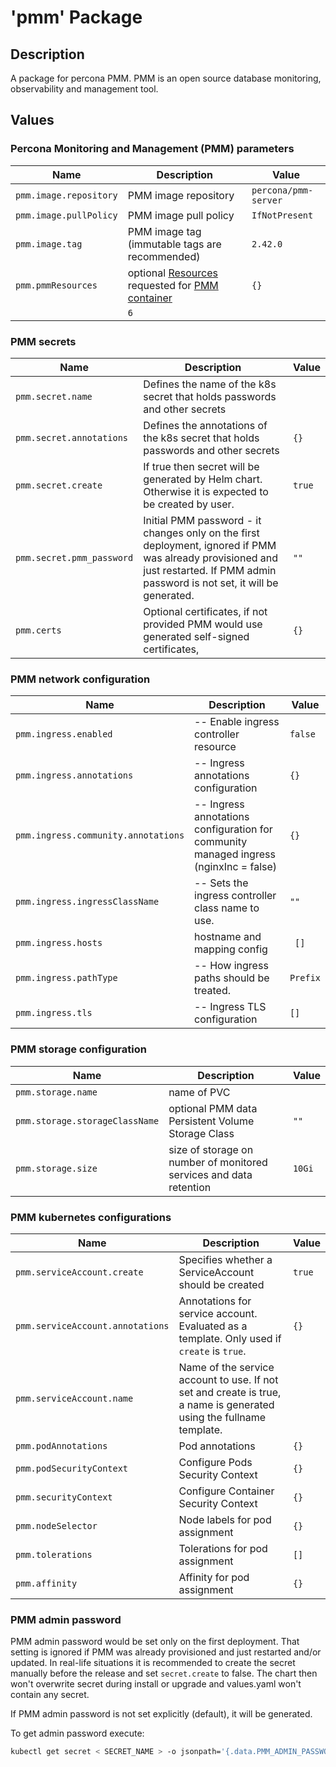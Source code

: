 # 'pmm' Package

## Description

A package for percona PMM.
PMM is an open source database monitoring, observability and management tool.

## Values

### Percona Monitoring and Management (PMM) parameters

| Name                                 | Description                                                                                                                                                                                                                                   | Value                |
| ------------------------------------ | --------------------------------------------------------------------------------------------------------------------------------------------------------------------------------------------------------------------------------------------- |----------------------|
| `pmm.image.repository`                   | PMM image repository                                                                                                                                                                                                                          | `percona/pmm-server` |
| `pmm.image.pullPolicy`                   | PMM image pull policy                                                                                                                                                                                                                         | `IfNotPresent`       |
| `pmm.image.tag`                          | PMM image tag (immutable tags are recommended)                                                                                                                                                                                                | `2.42.0`             |
| `pmm.pmmResources`                       | optional [Resources](https://kubernetes.io/docs/concepts/configuration/manage-resources-containers/) requested for [PMM container](https://docs.percona.com/percona-monitoring-and-management/setting-up/server/index.html#set-up-pmm-server) | `{}`                 |
                                                                                                                                                           | `6`                  |

### PMM secrets

| Name                  | Description                                                                                                                                                                        | Value        |
| --------------------- | ---------------------------------------------------------------------------------------------------------------------------------------------------------------------------------- | ------------ |
| `pmm.secret.name`         | Defines the name of the k8s secret that holds passwords and other secrets                                                                                                          | ` ` |
| `pmm.secret.annotations`  | Defines the annotations of the k8s secret that holds passwords and other secrets                                                                                                   | `{}`         |
| `pmm.secret.create`       | If true then secret will be generated by Helm chart. Otherwise it is expected to be created by user.                                                                               | `true`       |
| `pmm.secret.pmm_password` | Initial PMM password - it changes only on the first deployment, ignored if PMM was already provisioned and just restarted. If PMM admin password is not set, it will be generated. | `""`         |
| `pmm.certs`               | Optional certificates, if not provided PMM would use generated self-signed certificates,                                                                                           | `{}`         |


### PMM network configuration

| Name                              | Description                                                                                                                                    | Value                 |
| --------------------------------- | ---------------------------------------------------------------------------------------------------------------------------------------------- | --------------------- |
| `pmm.ingress.enabled`                 | -- Enable ingress controller resource                                                                                                          | `false`               |
| `pmm.ingress.annotations`             | -- Ingress annotations configuration                                                                                                           | `{}`                  |
| `pmm.ingress.community.annotations`   | -- Ingress annotations configuration for community managed ingress (nginxInc = false)                                                          | `{}`                  |
| `pmm.ingress.ingressClassName`        | -- Sets the ingress controller class name to use.                                                                                              | `""`                  |
| `pmm.ingress.hosts`           | hostname and mapping config                                                                                                                                             | ` []` |
| `pmm.ingress.pathType`                | -- How ingress paths should be treated.                                                                                                        | `Prefix`              |
| `pmm.ingress.tls`                     | -- Ingress TLS configuration                                                                                                                   | `[]`                  |


### PMM storage configuration

| Name                       | Description                                                                                                                                                                             | Value         |
| -------------------------- | --------------------------------------------------------------------------------------------------------------------------------------------------------------------------------------- | ------------- |
| `pmm.storage.name`             | name of PVC                                                                                                                                                                             | ` ` |
| `pmm.storage.storageClassName` | optional PMM data Persistent Volume Storage Class                                                                                                                                       | `""`          |
| `pmm.storage.size`             | size of storage on number of monitored services and data retention | `10Gi`        |


### PMM kubernetes configurations

| Name                         | Description                                                                                                         | Value                 |
| ---------------------------- | ------------------------------------------------------------------------------------------------------------------- | --------------------- |
| `pmm.serviceAccount.create`      | Specifies whether a ServiceAccount should be created                                                                | `true`                |
| `pmm.serviceAccount.annotations` | Annotations for service account. Evaluated as a template. Only used if `create` is `true`.                          | `{}`                  |
| `pmm.serviceAccount.name`        | Name of the service account to use. If not set and create is true, a name is generated using the fullname template. | ` `                   |
| `pmm.podAnnotations`             | Pod annotations                                                                                                     | `{}`                  |
| `pmm.podSecurityContext`         | Configure Pods Security Context                                                                                     | `{}`                  |
| `pmm.securityContext`            | Configure Container Security Context                                                                                | `{}`                  |
| `pmm.nodeSelector`               | Node labels for pod assignment                                                                                      | `{}`                  |
| `pmm.tolerations`                | Tolerations for pod assignment                                                                                      | `[]`                  |
| `pmm.affinity`                   | Affinity for pod assignment                                                                                         | `{}`                  |



### PMM admin password

PMM admin password would be set only on the first deployment. That setting is ignored if PMM was already provisioned and just restarted and/or updated. In real-life situations it is recommended to create the secret manually before the release and set `secret.create` to false. The chart then won't overwrite secret during install or upgrade and values.yaml won't contain any secret.

If PMM admin password is not set explicitly (default), it will be generated.

To get admin password execute:

```sh
kubectl get secret < SECRET_NAME > -o jsonpath='{.data.PMM_ADMIN_PASSWORD}' | base64 --decode
```